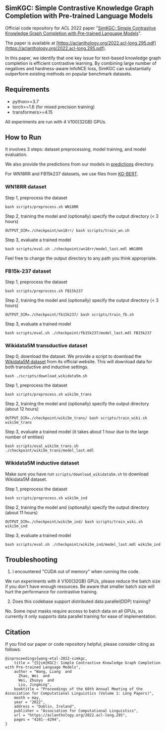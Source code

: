 ## SimKGC: Simple Contrastive Knowledge Graph Completion with Pre-trained Language Models

Official code repository for ACL 2022 paper 
"[SimKGC: Simple Contrastive Knowledge Graph Completion with Pre-trained Language Models](https://aclanthology.org/2022.acl-long.295.pdf)".

The paper is available at [https://aclanthology.org/2022.acl-long.295.pdf](https://aclanthology.org/2022.acl-long.295.pdf).

In this paper,
we identify that one key issue for text-based knowledge graph completion is efficient contrastive learning.
By combining large number of negatives and hardness-aware InfoNCE loss,
SimKGC can substantially outperform existing methods on popular benchmark datasets.

## Requirements
* python>=3.7
* torch>=1.6 (for mixed precision training)
* transformers>=4.15

All experiments are run with 4 V100(32GB) GPUs.

## How to Run

It involves 3 steps: dataset preprocessing, model training, and model evaluation.

We also provide the predictions from our models in [predictions](predictions/) directory.

For WN18RR and FB15k237 datasets, we use files from [KG-BERT](https://github.com/yao8839836/kg-bert).

### WN18RR dataset

Step 1, preprocess the dataset
```
bash scripts/preprocess.sh WN18RR
```

Step 2, training the model and (optionally) specify the output directory (< 3 hours)
```
OUTPUT_DIR=./checkpoint/wn18rr/ bash scripts/train_wn.sh
```

Step 3, evaluate a trained model
```
bash scripts/eval.sh ./checkpoint/wn18rr/model_last.mdl WN18RR
```

Feel free to change the output directory to any path you think appropriate.

### FB15k-237 dataset

Step 1, preprocess the dataset
```
bash scripts/preprocess.sh FB15k237
```

Step 2, training the model and (optionally) specify the output directory (< 3 hours)
```
OUTPUT_DIR=./checkpoint/fb15k237/ bash scripts/train_fb.sh
```

Step 3, evaluate a trained model
```
bash scripts/eval.sh ./checkpoint/fb15k237/model_last.mdl FB15k237
```

### Wikidata5M transductive dataset

Step 0, download the dataset. 
We provide a script to download the [Wikidata5M dataset](https://deepgraphlearning.github.io/project/wikidata5m) from its official website.
This will download data for both transductive and inductive settings.
```
bash ./scripts/download_wikidata5m.sh
```

Step 1, preprocess the dataset
```
bash scripts/preprocess.sh wiki5m_trans
```

Step 2, training the model and (optionally) specify the output directory (about 12 hours)
```
OUTPUT_DIR=./checkpoint/wiki5m_trans/ bash scripts/train_wiki.sh wiki5m_trans
```

Step 3, evaluate a trained model (it takes about 1 hour due to the large number of entities)
```
bash scripts/eval_wiki5m_trans.sh ./checkpoint/wiki5m_trans/model_last.mdl
```

### Wikidata5M inductive dataset

Make sure you have run `scripts/download_wikidata5m.sh` to download Wikidata5M dataset.

Step 1, preprocess the dataset
```
bash scripts/preprocess.sh wiki5m_ind
```

Step 2, training the model and (optionally) specify the output directory (about 11 hours)
```
OUTPUT_DIR=./checkpoint/wiki5m_ind/ bash scripts/train_wiki.sh wiki5m_ind
```

Step 3, evaluate a trained model
```
bash scripts/eval.sh ./checkpoint/wiki5m_ind/model_last.mdl wiki5m_ind
```

## Troubleshooting

1. I encountered "CUDA out of memory" when running the code.

We run experiments with 4 V100(32GB) GPUs, please reduce the batch size if you don't have enough resources. 
Be aware that smaller batch size will hurt the performance for contrastive training. 

2. Does this codebase support distributed data parallel(DDP) training?

No. Some input masks require access to batch data on all GPUs, 
so currently it only supports data parallel training for ease of implementation.

## Citation

If you find our paper or code repository helpful, please consider citing as follows:

```
@inproceedings{wang-etal-2022-simkgc,
    title = "{S}im{KGC}: Simple Contrastive Knowledge Graph Completion with Pre-trained Language Models",
    author = "Wang, Liang  and
      Zhao, Wei  and
      Wei, Zhuoyu  and
      Liu, Jingming",
    booktitle = "Proceedings of the 60th Annual Meeting of the Association for Computational Linguistics (Volume 1: Long Papers)",
    month = may,
    year = "2022",
    address = "Dublin, Ireland",
    publisher = "Association for Computational Linguistics",
    url = "https://aclanthology.org/2022.acl-long.295",
    pages = "4281--4294",
}
```
